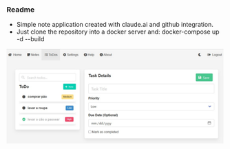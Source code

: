 ### Readme
- Simple note application created with claude.ai and github integration.
- Just clone the repository into a docker server and: docker-compose up -d --build


![Alt text](screenshot.jpg?raw=true "print")
